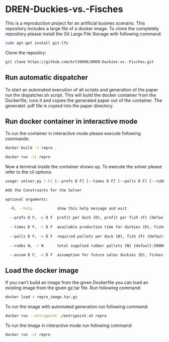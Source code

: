 # DREN-Duckies-vs.-Fisches
This is a reproduction project for an artificial busines scenario. This repository includes a large file of a docker image. To clone the completely repository please install the Git Large File Storage with following command:
```bash
sudo apt-get install git-lfs
```
Clone the repositry:
```bash
git clone https://github.com/brt30696/DREN-Duckies-vs.-Fisches.git
```

## Run automatic dispatcher

To start an automated execution of all scripts and generation of the paper run the dispatcher.sh script. This will build the docker container from the Dockerfile, runs it and copies the generated paper out of the container. The generatet .pdf file is copied into the paper directory.

## Run docker container in interactive mode

To run the container in interactive mode please execute following commands:

```bash
docker build -t repro .

docker run -it repro
```

Now a terminal inside the container shows up. To execute the solver please refer to the cli options:

```bash
usage: solver.py [-h] [--profs D F] [--times D F] [--palls D F] [--rubbs N] [--assum D F]

Add the Constraints for the Solver

optional arguments:

  -h, --help           show this help message and exit
  
  --profs D F, -p D F  profit per duck (D), profit per fish (F) (default: [5,4])
  
  --times D F, -t D F  available production time for duckies (D), fishes (F)(default: [400, 300])
  
  --palls D F, -e D F  required pallets per duck (D), fish (F) (default: [100,125])
  
  --rubbs N, -r N      total supplied rubber pallets (N) (default:50000)

  --assum D F, -a D F  assumption for future sales duckies (D), fishes(F)(default: None)
```
  
## Load the docker image 

If you can't build an image from the given Dockerfile you can load an existing image from the given gz.tar file. Run following command:

```bash
docker load < repro_image.tar.gz 
```

To run the image with automated generation run following command:

```bash
docker run --entrypoint ./entrypoint.sh repro 
```

To run the image in interactive mode run following command:

```bash
docker run -it repro 
```
